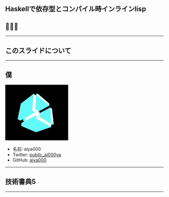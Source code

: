 ## Haskellで依存型とコンパイル時インラインlisp
## 🤘😋🤘

- - - - -

## このスライドについて

<!-- このスライドを見ると何が理解できるのか？ -->

- - - - -

## 僕
![profile-image](profile.png)

- 名前: aiya000
- Twitter: [pubilc\_ai000ya](https://twitter.com/public_ai000ya)
- GitHub: [aiya000](https://github.com/aiya000)

- - - - -

## 技術書典5

<!-- 「当選しました、よろしくお願いします！」サークルカットと一緒に -->

- - - - -
